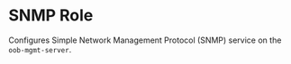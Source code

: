 
# SNMP Role

Configures Simple Network Management Protocol (SNMP) service on the `oob-mgmt-server`.